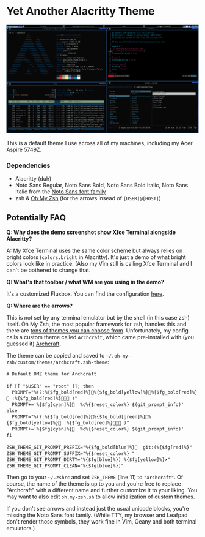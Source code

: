 # Yet Another Alacritty Theme

![](https://github.com/jatardine/dotfiles-alacritty/blob/main/alacritty-xfce4-term-demo.png)

This is a default theme I use across all of my machines, including my Acer Aspire 5749Z.

### Dependencies

- Alacritty (duh)
- Noto Sans Regular, Noto Sans Bold, Noto Sans Bold Italic, Noto Sans Italic from the [Noto Sans font family](https://fonts.google.com/noto/specimen/Noto+Sans)
- zsh & [Oh My Zsh](https://github.com/ohmyzsh/ohmyzsh) (for the arrows insead of `[USER]@[HOST]`)

## Potentially FAQ

**Q: Why does the demo screenshot show Xfce Terminal alongside Alacritty?**

A: My Xfce Terminal uses the same color scheme but always relies on bright colors (`colors.bright` in Alacritty). It's just a demo of what bright colors look like in practice. (Also my Vim still is calling Xfce Terminal and I can't be bothered to change that.

**Q: What's that toolbar / what WM are you using in the demo?**

It's a customized Fluxbox. You can find the configuration [here](https://github.com/jatardine/dotfiles-fluxbox-acer).

**Q: Where are the arrows?**

This is not set by any terminal emulator but by the shell (in this case zsh) itself. Oh My Zsh, the most popular framework for zsh, handles this and there are [tons of themes you can choose from](https://github.com/ohmyzsh/ohmyzsh/wiki/Themes). Unfortunately, my config calls a custom theme called `Archcraft`, which came pre-installed with (you guessed it) [Archcraft](https://github.com/archcraft-os).

The theme can be copied and saved to `~/.oh-my-zsh/custom/themes/archcraft.zsh-theme`:

```
# Default OMZ theme for Archcraft

if [[ "$USER" == "root" ]]; then
  PROMPT="%(?:%{$fg_bold[red]%}%{$fg_bold[yellow]%}%{$fg_bold[red]%} :%{$fg_bold[red]%} )"
  PROMPT+='%{$fg[cyan]%}  %c%{$reset_color%} $(git_prompt_info)'
else
  PROMPT="%(?:%{$fg_bold[red]%}%{$fg_bold[green]%}%{$fg_bold[yellow]%} :%{$fg_bold[red]%} )"
  PROMPT+='%{$fg[cyan]%}  %c%{$reset_color%} $(git_prompt_info)'
fi

ZSH_THEME_GIT_PROMPT_PREFIX="%{$fg_bold[blue]%}  git:(%{$fg[red]%}"
ZSH_THEME_GIT_PROMPT_SUFFIX="%{$reset_color%} "
ZSH_THEME_GIT_PROMPT_DIRTY="%{$fg[blue]%}) %{$fg[yellow]%}✗"
ZSH_THEME_GIT_PROMPT_CLEAN="%{$fg[blue]%})"

```

Then go to your `~/.zshrc` and set `ZSH_THEME` (line 11) to `"archcraft"`. Of course, the name of the theme is up to you and you're free to replace "Archcraft" with a different name and further customize it to your liking. You may want to also edit `oh.my-zsh.sh` to allow initialization of custom themes.

If you don't see arrows and instead just the usual unicode blocks, you're missing the Noto Sans font family. (While TTY, my browser and Leafpad don't render those symbols, they work fine in Vim, Geany and both terminal emulators.)
